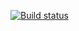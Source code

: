 [![Build status](https://ci.appveyor.com/api/projects/status/8em513bbntgjuja3?svg=true)](https://ci.appveyor.com/project/ivalynx/ajs-homeworks-properties-and-wrappers-for-in)